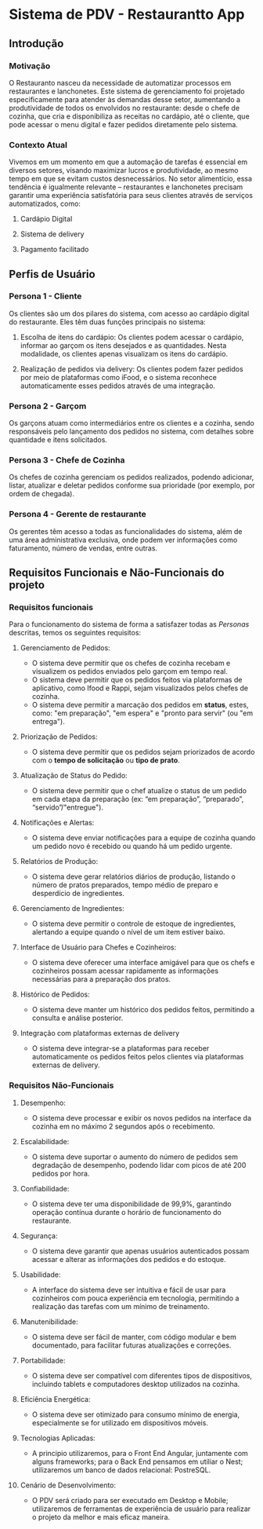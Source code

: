 # Sistema de PDV - Restaurantto App

## Introdução
 
### Motivação 
O Restauranto nasceu da necessidade de automatizar processos em restaurantes e lanchonetes. Este sistema de gerenciamento foi projetado especificamente para atender às demandas desse setor, aumentando a produtividade de todos os envolvidos no restaurante: desde o chefe de cozinha, que cria e disponibiliza as receitas no cardápio, até o cliente, que pode acessar o menu digital e fazer pedidos diretamente pelo sistema.

### Contexto Atual

Vivemos em um momento em que a automação de tarefas é essencial em diversos setores, visando maximizar lucros e produtividade, ao mesmo tempo em que se evitam custos desnecessários. No setor alimentício, essa tendência é igualmente relevante – restaurantes e lanchonetes precisam garantir uma experiência satisfatória para seus clientes através de serviços automatizados, como:

1. Cardápio Digital

2. Sistema de delivery

3. Pagamento facilitado

## Perfis de Usuário

### Persona 1 - Cliente 

Os clientes são um dos pilares do sistema, com acesso ao cardápio digital do restaurante. Eles têm duas funções principais no sistema:

1. Escolha de itens do cardápio: Os clientes podem acessar o cardápio, informar ao garçom os itens desejados e as quantidades. Nesta modalidade, os clientes apenas visualizam os itens do cardápio.


2. Realização de pedidos via delivery: Os clientes podem fazer pedidos por meio de plataformas como iFood, e o sistema reconhece automaticamente esses pedidos através de uma integração.

### Persona 2 - Garçom

Os garçons atuam como intermediários entre os clientes e a cozinha, sendo responsáveis pelo lançamento dos pedidos no sistema, com detalhes sobre quantidade e itens solicitados.

### Persona 3 - Chefe de Cozinha

Os chefes de cozinha gerenciam os pedidos realizados, podendo adicionar, listar, atualizar e deletar pedidos conforme sua prioridade (por exemplo, por ordem de chegada).

### Persona 4 - Gerente de restaurante

Os gerentes têm acesso a todas as funcionalidades do sistema, além de uma área administrativa exclusiva, onde podem ver informações como faturamento, número de vendas, entre outras.


## Requisitos Funcionais e Não-Funcionais do projeto

### Requisitos funcionais

Para o funcionamento do sistema de forma a satisfazer todas as *Personas* descritas, temos os seguintes requisitos:

1. Gerenciamento de Pedidos: 
    * O sistema deve permitir que os chefes de cozinha recebam e visualizem os pedidos enviados pelo garçom em tempo real.
    * O sistema deve permitir que os pedidos feitos via plataformas de aplicativo, como Ifood e Rappi, sejam visualizados pelos chefes de cozinha.
    * O sistema deve permitir a marcação dos pedidos em **status**, estes, como: "em preparação", "em espera" e "pronto para servir" (ou "em entrega").

2. Priorização de Pedidos:
    * O sistema deve permitir que os pedidos sejam priorizados de acordo com o **tempo de solicitação** ou **tipo de prato**.

3. Atualização de Status do Pedido:
    * O sistema deve permitir que o chef atualize o status de um pedido em cada etapa da preparação (ex: “em preparação”, “preparado”, “servido”/"entregue").

4. Notificações e Alertas:
    * O sistema deve enviar notificações para a equipe de cozinha quando um pedido novo é recebido ou quando há um pedido urgente.

5. Relatórios de Produção:
    * O sistema deve gerar relatórios diários de produção, listando o número de pratos preparados, tempo médio de preparo e desperdício de ingredientes.

6. Gerenciamento de Ingredientes:
    * O sistema deve permitir o controle de estoque de ingredientes, alertando a equipe quando o nível de um item estiver baixo.

7. Interface de Usuário para Chefes e Cozinheiros:
    * O sistema deve oferecer uma interface amigável para que os chefs e cozinheiros possam acessar rapidamente as informações necessárias para a preparação dos pratos.

8. Histórico de Pedidos:
    * O sistema deve manter um histórico dos pedidos feitos, permitindo a consulta e análise posterior.

9. Integração com plataformas externas de delivery
    * O sistema deve integrar-se a plataformas para receber automaticamente os pedidos feitos pelos clientes via plataformas externas de delivery.

### Requisitos Não-Funcionais

1. Desempenho:
    * O sistema deve processar e exibir os novos pedidos na interface da cozinha em no máximo 2 segundos após o recebimento.

2. Escalabilidade:
    * O sistema deve suportar o aumento do número de pedidos sem degradação de desempenho, podendo lidar com picos de até 200 pedidos por hora.

3. Confiabilidade:
    * O sistema deve ter uma disponibilidade de 99,9%, garantindo operação contínua durante o horário de funcionamento do restaurante.

4. Segurança:
    * O sistema deve garantir que apenas usuários autenticados possam acessar e alterar as informações dos pedidos e do estoque.

5. Usabilidade:
    * A interface do sistema deve ser intuitiva e fácil de usar para cozinheiros com pouca experiência em tecnologia, permitindo a realização das tarefas com um mínimo de treinamento.

6. Manutenibilidade:
    * O sistema deve ser fácil de manter, com código modular e bem documentado, para facilitar futuras atualizações e correções.

7. Portabilidade:
    * O sistema deve ser compatível com diferentes tipos de dispositivos, incluindo tablets e computadores desktop utilizados na cozinha.

8. Eficiência Energética:
    * O sistema deve ser otimizado para consumo mínimo de energia, especialmente se for utilizado em dispositivos móveis.

9. Tecnologias Aplicadas:
    * A principio utilizaremos, para o Front End Angular, juntamente com alguns frameworks; para o Back End pensamos em utiliar o Nest; utilizaremos um banco de dados relacional: PostreSQL.

10. Cenário de Desenvolvimento:
    * O PDV será criado para ser executado em Desktop e Mobile; utilizaremos de ferramentas de experiência de usuário para realizar o projeto da melhor e mais eficaz maneira.

